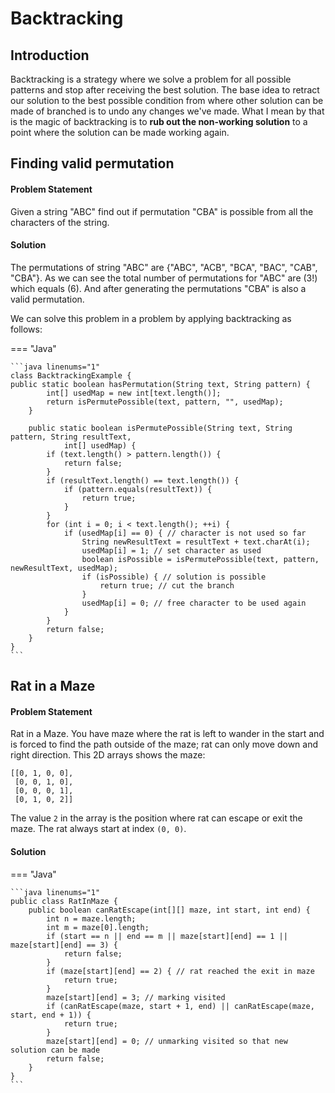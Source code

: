 # Backtracking

## Introduction

Backtracking is a strategy where we solve a problem for all possible patterns and stop after receiving the best solution.
The base idea to retract our solution to the best possible condition from where other solution can be made of branched is to undo any changes we've made.
What I mean by that is the magic of backtracking is to **rub out the non-working solution** to a point where the solution can be made working again.

## Finding valid permutation

#### Problem Statement

Given a string "ABC" find out if permutation "CBA" is possible from all the characters of the string.

#### Solution

The permutations of string "ABC" are {"ABC", "ACB", "BCA", "BAC", "CAB", "CBA"}.
As we can see the total number of permutations for "ABC" are \(3!\) which equals \(6\).
And after generating the permutations "CBA" is also a valid permutation.

We can solve this problem in a problem by applying backtracking as follows:

=== "Java"

    ```java linenums="1"
    class BacktrackingExample {
    public static boolean hasPermutation(String text, String pattern) {
            int[] usedMap = new int[text.length()];
            return isPermutePossible(text, pattern, "", usedMap);
        }

        public static boolean isPermutePossible(String text, String pattern, String resultText,
                int[] usedMap) {
            if (text.length() > pattern.length()) {
                return false;
            }
            if (resultText.length() == text.length()) {
                if (pattern.equals(resultText)) {
                    return true;
                }
            }
            for (int i = 0; i < text.length(); ++i) {
                if (usedMap[i] == 0) { // character is not used so far
                    String newResultText = resultText + text.charAt(i);
                    usedMap[i] = 1; // set character as used
                    boolean isPossible = isPermutePossible(text, pattern, newResultText, usedMap);
                    if (isPossible) { // solution is possible
                        return true; // cut the branch
                    }
                    usedMap[i] = 0; // free character to be used again
                }
            }
            return false;
        } 
    }
    ```

## Rat in a Maze

#### Problem Statement

Rat in a Maze. You have maze where the rat is left to wander in the start and is forced to find the path outside of the maze; rat can only move down and right direction. This 2D arrays shows the maze:

```
[[0, 1, 0, 0],
 [0, 0, 1, 0],
 [0, 0, 0, 1],
 [0, 1, 0, 2]]
```

The value `2` in the array is the position where rat can escape or exit the maze. The rat always start at index `(0, 0)`.

#### Solution

=== "Java"

    ```java linenums="1"
    public class RatInMaze {
        public boolean canRatEscape(int[][] maze, int start, int end) {
            int n = maze.length;
            int m = maze[0].length;
            if (start == n || end == m || maze[start][end] == 1 || maze[start][end] == 3) {
                return false;
            }
            if (maze[start][end] == 2) { // rat reached the exit in maze
                return true;
            }
            maze[start][end] = 3; // marking visited
            if (canRatEscape(maze, start + 1, end) || canRatEscape(maze, start, end + 1)) {
                return true;
            }
            maze[start][end] = 0; // unmarking visited so that new solution can be made
            return false;
        }
    }
    ```
